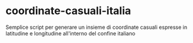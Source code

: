# coordinate-casuali-italia
Semplice script per generare un insieme di coordinate casuali espresse in latitudine e longitudine all'interno del confine italiano
